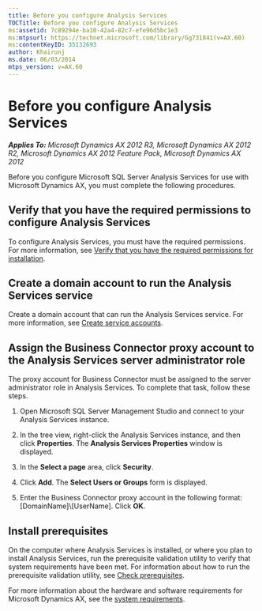 ```yaml
---
title: Before you configure Analysis Services
TOCTitle: Before you configure Analysis Services
ms:assetid: 7c89294e-ba10-42a4-82c7-efe96d5bc1e3
ms:mtpsurl: https://technet.microsoft.com/library/Gg731841(v=AX.60)
ms:contentKeyID: 35132693
author: Khairunj
ms.date: 06/03/2014
mtps_version: v=AX.60
---
```


# Before you configure Analysis Services 


_**Applies To:** Microsoft Dynamics AX 2012 R3, Microsoft Dynamics AX 2012 R2, Microsoft Dynamics AX 2012 Feature Pack, Microsoft Dynamics AX 2012_

Before you configure Microsoft SQL Server Analysis Services for use with Microsoft Dynamics AX, you must complete the following procedures.

## Verify that you have the required permissions to configure Analysis Services

To configure Analysis Services, you must have the required permissions. For more information, see [Verify that you have the required permissions for installation](verify-that-you-have-the-required-permissions-for-installation.md).

## Create a domain account to run the Analysis Services service

Create a domain account that can run the Analysis Services service. For more information, see [Create service accounts](create-service-accounts.md).

## Assign the Business Connector proxy account to the Analysis Services server administrator role

The proxy account for Business Connector must be assigned to the server administrator role in Analysis Services. To complete that task, follow these steps.

1.  Open Microsoft SQL Server Management Studio and connect to your Analysis Services instance.

2.  In the tree view, right-click the Analysis Services instance, and then click **Properties**. The **Analysis Services Properties** window is displayed.

3.  In the **Select a page** area, click **Security**.

4.  Click **Add**. The **Select Users or Groups** form is displayed.

5.  Enter the Business Connector proxy account in the following format: \[DomainName\]\\\[UserName\]. Click **OK**.

## Install prerequisites

On the computer where Analysis Services is installed, or where you plan to install Analysis Services, run the prerequisite validation utility to verify that system requirements have been met. For information about how to run the prerequisite validation utility, see [Check prerequisites](check-prerequisites.md).

For more information about the hardware and software requirements for Microsoft Dynamics AX, see the [system requirements](https://go.microsoft.com/fwlink/?linkid=165377).

  


